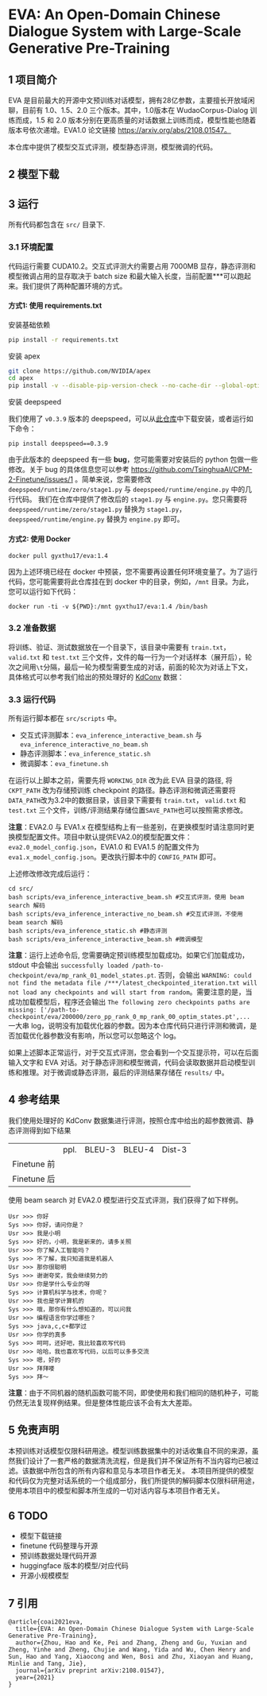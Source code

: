 # EVA: An Open-Domain Chinese Dialogue System with Large-Scale Generative Pre-Training

## 1 项目简介

EVA 是目前最大的开源中文预训练对话模型，拥有28亿参数，主要擅长开放域闲聊，目前有 1.0、1.5、2.0 三个版本。其中，1.0版本在 WudaoCorpus-Dialog 训练而成，1.5 和 2.0 版本分别在更高质量的对话数据上训练而成，模型性能也随着版本号依次递增。EVA1.0 论文链接 https://arxiv.org/abs/2108.01547。

本仓库中提供了模型交互式评测，模型静态评测，模型微调的代码。

## 2 模型下载

## 3 运行

所有代码都包含在 `src/` 目录下.

### 3.1 环境配置

代码运行需要 CUDA10.2。交互式评测大约需要占用 7000MB 显存，静态评测和模型微调占用的显存取决于 batch size 和最大输入长度，当前配置***可以跑起来。我们提供了两种配置环境的方式。

#### 方式1: 使用 requirements.txt

安装基础依赖

```bash
pip install -r requirements.txt
```

安装 apex

```bash
git clone https://github.com/NVIDIA/apex
cd apex
pip install -v --disable-pip-version-check --no-cache-dir --global-option="--cpp_ext" --global-option="--cuda_ext" ./
```

安装 deepspeed

我们使用了 `v0.3.9` 版本的 deepspeed，可以从[此仓库](https://github.com/microsoft/DeepSpeed/releases/tag/v0.3.9)中下载安装，或者运行如下命令：

```[bash]
pip install deepspeed==0.3.9
```

由于此版本的 deepspeed 有一些 **bug**，您可能需要对安装后的 python 包做一些修改。关于 bug 的具体信息您可以参考 https://github.com/TsinghuaAI/CPM-2-Finetune/issues/1 。简单来说，您需要修改 `deepspeed/runtime/zero/stage1.py` 与 `deepspeed/runtime/engine.py` 中的几行代码。 我们在仓库中提供了修改后的 `stage1.py` 与 `engine.py`。您只需要将 `deepspeed/runtime/zero/stage1.py` 替换为 `stage1.py`，`deepspeed/runtime/engine.py` 替换为 `engine.py` 即可。

#### 方式2: 使用 Docker

```[bash]
docker pull gyxthu17/eva:1.4
```

因为上述环境已经在 docker 中预装，您不需要再设置任何环境变量了。为了运行代码，您可能需要将此仓库挂在到 docker 中的目录，例如，`/mnt` 目录。为此，您可以运行如下代码：

```[bash]
docker run -ti -v ${PWD}:/mnt gyxthu17/eva:1.4 /bin/bash
```

### 3.2 准备数据
将训练、验证、测试数据放在一个目录下，该目录中需要有 `train.txt`， `valid.txt` 和 `test.txt` 三个文件，文件的每一行为一个对话样本（展开后），轮次之间用`\t`分隔，最后一轮为模型需要生成的对话，前面的轮次为对话上下文，具体格式可以参考我们给出的预处理好的 [KdConv](https://github.com/thu-coai/KdConv) 数据：

### 3.3 运行代码

所有运行脚本都在 `src/scripts` 中。

+ 交互式评测脚本：`eva_inference_interactive_beam.sh` 与 `eva_inference_interactive_no_beam.sh`
+ 静态评测脚本：`eva_inference_static.sh`
+ 微调脚本：`eva_finetune.sh`

在运行以上脚本之前，需要先将 `WORKING_DIR` 改为此 EVA 目录的路径, 将 `CKPT_PATH` 改为存储预训练 checkpoint 的路径。静态评测和微调还需要将`DATA_PATH`改为3.2中的数据目录，该目录下需要有 `train.txt`， `valid.txt` 和 `test.txt` 三个文件，训练/评测结果存储位置`SAVE_PATH`也可以按照需求修改。

**注意**：EVA2.0 与 EVA1.x 在模型结构上有一些差别，在更换模型时请注意同时更换模型配置文件。项目中默认提供EVA2.0的模型配置文件：`eva2.0_model_config.json`，EVA1.0 和 EVA1.5 的配置文件为 `eva1.x_model_config.json`。更改执行脚本中的 `CONFIG_PATH` 即可。

上述修改修改完成后运行：

```[bash]
cd src/
bash scripts/eva_inference_interactive_beam.sh #交互式评测，使用 beam search 解码
bash scripts/eva_inference_interactive_no_beam.sh #交互式评测，不使用 beam search 解码
bash scripts/eva_inference_static.sh #静态评测
bash scripts/eva_inference_interactive_beam.sh #微调模型
```

**注意**：运行上述命令后, 您需要确定预训练模型加载成功。如果它们加载成功，stdout 中会输出 `successfully loaded /path-to-checkpoint/eva/mp_rank_01_model_states.pt`. 否则，会输出 `WARNING: could not find the metadata file /***/latest_checkpointed_iteration.txt will not load any checkpoints and will start from random`。需要注意的是，当成功加载模型后，程序还会输出 `The following zero checkpoints paths are missing: ['/path-to-checkpoint/eva/200000/zero_pp_rank_0_mp_rank_00_optim_states.pt',...` 一大串 log，说明没有加载优化器的参数。因为本仓库代码只进行评测和微调，是否加载优化器参数没有影响，所以您可以忽略这个 log。

如果上述脚本正常运行，对于交互式评测，您会看到一个交互提示符，可以在后面输入文字和 EVA 对话。对于静态评测和模型微调，代码会读取数据并启动模型训练和推理。对于微调或静态评测，最后的评测结果存储在 `results/` 中。

## 4 参考结果

我们使用处理好的 KdConv 数据集进行评测，按照仓库中给出的超参数微调、静态评测得到如下结果

|      |      |      | | |
| ---- | ---- | ---- | ---- | ---- |
|                 |  ppl.  | BLEU-3  | BLEU-4  | Dist-3 | Dist-4 |
| Finetune 前     |      |      |    | |
| Finetune 后     |      |      |    | |

使用 beam search 对 EVA2.0 模型进行交互式评测，我们获得了如下样例。

```[]
Usr >>> 你好
Sys >>> 你好，请问你是？
Usr >>> 我是小明
Sys >>> 好的，小明，我是新来的，请多关照
Usr >>> 你了解人工智能吗？
Sys >>> 不了解，我只知道我是机器人
Usr >>> 那你很聪明
Sys >>> 谢谢夸奖，我会继续努力的
Usr >>> 你是学什么专业的呀
Sys >>> 计算机科学与技术，你呢？
Usr >>> 我也是学计算机的
Sys >>> 哦，那你有什么想知道的，可以问我
Usr >>> 编程语言你学过哪些？
Sys >>> java,c,c+都学过
Usr >>> 你学的真多
Sys >>> 呵呵，还好吧，我比较喜欢写代码
Usr >>> 哈哈，我也喜欢写代码，以后可以多多交流
Sys >>> 嗯，好的
Usr >>> 拜拜喽
Sys >>> 拜～
```

**注意**：由于不同机器的随机函数可能不同，即使使用和我们相同的随机种子，可能仍然无法复现样例结果。但是整体性能应该不会有太大差距。

## 5 免责声明

本预训练对话模型仅限科研用途。模型训练数据集中的对话收集自不同的来源，虽然我们设计了一套严格的数据清洗流程，但是我们并不保证所有不当内容均已被过滤。该数据中所包含的所有内容和意见与本项目作者无关。 本项目所提供的模型和代码仅为完整对话系统的一个组成部分，我们所提供的解码脚本仅限科研用途，使用本项目中的模型和脚本所生成的一切对话内容与本项目作者无关。

## 6 TODO

+ 模型下载链接
+ finetune 代码整理与开源
+ 预训练数据处理代码开源
+ huggingface 版本的模型/对应代码
+ 开源小规模模型

## 7 引用

```[]
@article{coai2021eva,
  title={EVA: An Open-Domain Chinese Dialogue System with Large-Scale Generative Pre-Training},
  author={Zhou, Hao and Ke, Pei and Zhang, Zheng and Gu, Yuxian and Zheng, Yinhe and Zheng, Chujie and Wang, Yida and Wu, Chen Henry and Sun, Hao and Yang, Xiaocong and Wen, Bosi and Zhu, Xiaoyan and Huang, Minlie and Tang, Jie},
  journal={arXiv preprint arXiv:2108.01547},
  year={2021}
}
```
